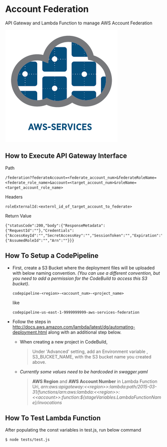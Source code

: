 
# Account Federation

API Gateway and Lambda Function to manage AWS Account Federation

![aws-services][aws-services-image]

## How to Execute API Gateway Interface

Path
```
/federation?federateAccount=<federate_account_num>&federateRoleName=<federate_role_name>&account=<target_account_num>&roleName=<target_account_role_name>
```

Headers
```
roleExternalId:<externl_id_of_target_account_to_federate>
```

Return Value
```
{"statusCode":200,"body":{"ResponseMetadata":{"RequestId":""},"Credentials":{"AccessKeyId":"","SecretAccessKey":"","SessionToken":"","Expiration":""},"AssumedRoleUser":{"AssumedRoleId":"","Arn":""}}}
```

## How To Setup a CodePipeline

- First, create a S3 Bucket where the deployment files will be uploaded with below naming convention. *(You can use a different convention, but you need to add a permission for the CodeBuild to access this S3 bucket)*.

  >

      codepipeline-<region>-<account_num>-<project_name>

  like

      codepipeline-us-east-1-9999999999-aws-services-federation


- Follow the steps in http://docs.aws.amazon.com/lambda/latest/dg/automating-deployment.html along with an additional step below.

  - When creating a new project in CodeBuild,

    > Under 'Advanced' setting, add an Environment variable , S3_BUCKET_NAME, with the S3 bucket name you created above.

  - *Currently some values need to be hardcoded in swagger.yaml*

    > **AWS Region** and **AWS Account Number** in Lambda Function Uri, *arn:aws:apigateway:\<\<region\>\>:lambda:path/2015-03-31/functions/arn:aws:lambda:\<\<region\>\>:\<\<account\>\>:function:${stageVariables.LambdaFunctionName}/invocations*


## How To Test Lambda Function

After populating the const variables in test.js, run below command

    $ node tests/test.js

[aws-services-image]: ./docs/images/logo.png?raw=true
